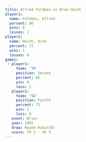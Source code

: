 ```yaml
---
title: Alfred Feldman vs Brad Heidt
player1:               
  name: Feldman, Alfred
  percent: 86          
  wins: 0              
  losses: 1            
player2:               
  name: Heidt, Brad    
  percent: 72          
  wins: 1              
  losses: 0            
games:
 - player1:          
     team: 'TR'      
     position: Second
     percent: 86     
     win: 0          
     loss: 1         
   player2:          
     team: 'SK'      
     position: Fourth
     percent: 72     
     win: 1          
     loss: 0         
   event: Brier        
   year: 1995          
   draw: Round Robin(8)
   score: TR 2 - SK 5  
---
```

